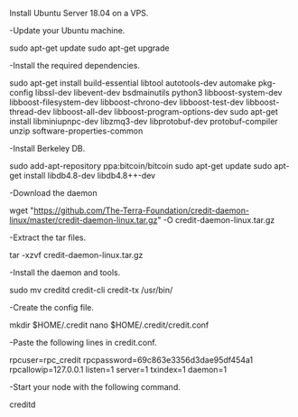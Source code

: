 Install Ubuntu Server 18.04 on a VPS.

-Update your Ubuntu machine.

sudo apt-get update
sudo apt-get upgrade


-Install the required dependencies.

sudo apt-get install build-essential libtool autotools-dev automake pkg-config libssl-dev libevent-dev bsdmainutils python3 libboost-system-dev libboost-filesystem-dev libboost-chrono-dev libboost-test-dev libboost-thread-dev libboost-all-dev libboost-program-options-dev
sudo apt-get install libminiupnpc-dev libzmq3-dev libprotobuf-dev protobuf-compiler unzip software-properties-common


-Install Berkeley DB.

sudo add-apt-repository ppa:bitcoin/bitcoin
sudo apt-get update
sudo apt-get install libdb4.8-dev libdb4.8++-dev


-Download the daemon

wget "https://github.com/The-Terra-Foundation/credit-daemon-linux/master/credit-daemon-linux.tar.gz" -O credit-daemon-linux.tar.gz


-Extract the tar files.

tar -xzvf credit-daemon-linux.tar.gz


-Install the daemon and tools.

sudo mv creditd credit-cli credit-tx /usr/bin/


-Create the config file.

mkdir $HOME/.credit
nano $HOME/.credit/credit.conf


-Paste the following lines in credit.conf.

rpcuser=rpc_credit
rpcpassword=69c863e3356d3dae95df454a1
rpcallowip=127.0.0.1
listen=1
server=1
txindex=1
daemon=1


-Start your node with the following command.

creditd
